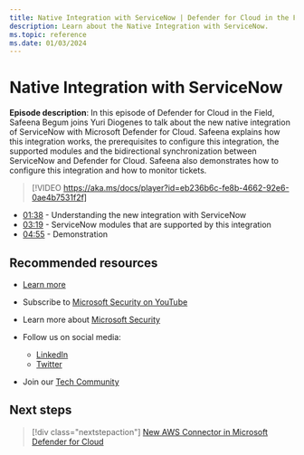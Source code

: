 ```yaml
---
title: Native Integration with ServiceNow | Defender for Cloud in the Field 
description: Learn about the Native Integration with ServiceNow.
ms.topic: reference
ms.date: 01/03/2024
---
```


# Native Integration with ServiceNow

**Episode description**: In this episode of Defender for Cloud in the Field, Safeena Begum joins Yuri Diogenes to talk about the new native integration of ServiceNow with Microsoft Defender for Cloud. Safeena explains how this integration works, the prerequisites to configure this integration, the supported modules and the bidirectional synchronization between ServiceNow and Defender for Cloud. Safeena also demonstrates how to configure this integration and how to monitor tickets.

> [!VIDEO https://aka.ms/docs/player?id=eb236b6c-fe8b-4662-92e6-0ae4b7531f2f]

- [01:38](/shows/mdc-in-the-field/native-integration-servicenow#time=01m38s) - Understanding the new integration with ServiceNow
- [03:19](/shows/mdc-in-the-field/native-integration-servicenow#time=03m19s) - ServiceNow modules that are supported by this integration
- [04:55](/shows/mdc-in-the-field/native-integration-servicenow#time=04m55s) - Demonstration

## Recommended resources

- [Learn more](https://learn.microsoft.com/azure/defender-for-cloud/integration-servicenow)
- Subscribe to [Microsoft Security on YouTube](https://www.youtube.com/playlist?list=PL3ZTgFEc7LysiX4PfHhdJPR7S8mGO14YS)
- Learn more about [Microsoft Security](https://msft.it/6002T9HQY)

- Follow us on social media:

  - [LinkedIn](https://www.linkedin.com/showcase/microsoft-security/)
  - [Twitter](https://twitter.com/msftsecurity)

- Join our [Tech Community](https://aka.ms/SecurityTechCommunity)

## Next steps

> [!div class="nextstepaction"]
> [New AWS Connector in Microsoft Defender for Cloud](episode-one.md)
